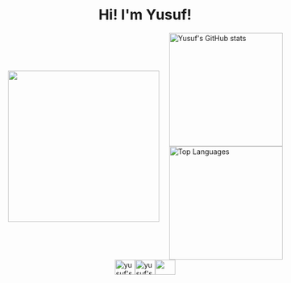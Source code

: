 <h1 align="center">Hi! I'm Yusuf!</h1>

<div style="display: flex; align-items: center; justify-content: center;">
  <div style="margin-right:20px;">
    <img width="300px" src="https://media0.giphy.com/media/v1.Y2lkPTc5MGI3NjExeGt6cnBocWtiaW12M2ZxNDBoMzZzODJpcGpvdHB6MHhjNjhuZm1mMSZlcD12MV9pbnRlcm5hbF9naWZfYnlfaWQmY3Q9Zw/bGgsc5mWoryfgKBx1u/giphy.webp">
  </div>

  <div>
    <img src="https://github-readme-stats.vercel.app/api?username=yusufriduan&show_icons=true&theme=radical" alt="Yusuf's GitHub stats" width="225" />
    <img src="https://github-readme-stats.vercel.app/api/top-langs/?username=yusufriduan&layout=compact&theme=radical" alt="Top Languages" width="225" />
  </div>
</div>

<div style = "display: flex; align-items: center; justify-content: center;">
  <a href="https://www.instagram.com/ysfrdn_/" target="blank"><img align="center" src="https://cdn.jsdelivr.net/npm/simple-icons@3.0.1/icons/instagram.svg" alt="yusuf's gram" height="30" width="40" /></a>
  <a href="https://www.tiktok.com/@shlx.___" target="blank"><img align="center" src="https://cdn.jsdelivr.net/npm/simple-icons@3.0.1/icons/tiktok.svg" alt="yusuf's editing tiktok" height="30" width="40" /></a>
  <a href = "mailto: yusufriduan@outlook.com"><img align="center" src="https://simpleicons.org/icons/gmail.svg" height="30" width="40" /></a>
</div>
